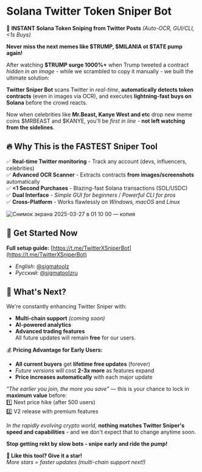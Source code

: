 # Solana Twitter Token Sniper Bot

🚀 **INSTANT Solana Token Sniping from Twitter Posts** *(Auto-OCR, GUI/CLI, <1s Buys)*  

**Never miss the next memes like $TRUMP, $MILANIA ot $TATE pump again!**  

After watching **$TRUMP surge 1000%+** when Trump tweeted a contract *hidden in an image* - while we scrambled to copy it manually - we built the ultimate solution:  

**Twitter Sniper Bot** scans Twitter in *real-time*, **automatically detects token contracts** (even in images via OCR), and executes **lightning-fast buys on Solana** before the crowd reacts.  

Now when celebrities like **Mr.Beast, Kanye West and etc** drop new meme coins $MRBEAST and $KANYE, you'll be *first in line* - **not left watching from the sidelines**.  

## 🔥 Why This is the FASTEST Sniper Tool  

✅ **Real-time Twitter monitoring** - Track any account (devs, influencers, celebrities)  
✅ **Advanced OCR Scanner** - Extracts contracts **from images/screenshots** automatically  
✅ **<1 Second Purchases** - Blazing-fast Solana transactions (SOL/USDC)  
✅ **Dual Interface** - *Simple GUI for beginners* / *Powerful CLI for pros*  
✅ **Cross-Platform** - Works flawlessly on *Windows, macOS* and *Linux*  

![Снимок экрана 2025-03-27 в 01 10 00 — копия](https://github.com/user-attachments/assets/9efeb547-db88-45c5-a6cf-cf75a92243c3)

## 🚀 Get Started Now  
**Full setup guide:** [https://t.me/TwitterXSniperBot](https://t.me/TwitterXSniperBot)  
- *English*: [@sigmatoolz](https://t.me/sigmatoolz)  
- *Русский*: [@sigmatoolzru](https://t.me/sigmatoolzru)  

## 🔮 What's Next?  
We're constantly enhancing Twitter Sniper with:  
- **Multi-chain support** *(coming soon)*  
- **AI-powered analytics**  
- **Advanced trading features**  
All future updates will remain **free** for our users.  

💰 **Pricing Advantage for Early Users:**  
- **All current buyers** get **lifetime free updates** (forever)  
- *Future versions* will cost **2-3x more** as features expand  
- **Price increases automatically** with each major update  

*"The earlier you join, the more you save"* — this is your chance to lock in **maximum value** before:  
1️⃣ Next price hike (after 500 users)  
2️⃣ V2 release with premium features  

*In the rapidly evolving crypto world,* **nothing matches Twitter Sniper's speed and capabilities** - and we don't expect that to change anytime soon.  

**Stop getting rekt by slow bots - snipe early and ride the pump!**  

**🌟 Like this tool? Give it a star!**  
*More stars = faster updates (multi-chain support next!)*  
